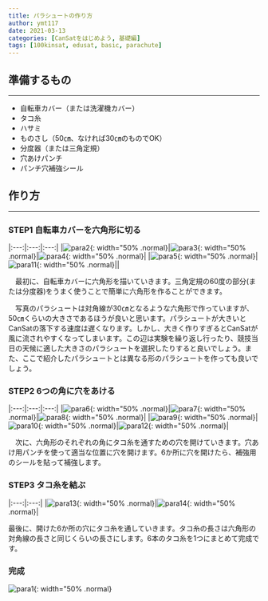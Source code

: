 ```yaml
---
title: パラシュートの作り方
author: ymt117
date: 2021-03-13
categories: [CanSatをはじめよう, 基礎編]
tags: [100kinsat, edusat, basic, parachute]
---
```


## 準備するもの
---

 - 自転車カバー（または洗濯機カバー）
 - タコ糸
 - ハサミ
 - ものさし（50㎝、なければ30㎝のものでOK）
 - 分度器（または三角定規）
 - 穴あけパンチ
 - パンチ穴補強シール

## 作り方
---

### STEP1 自転車カバーを六角形に切る

|:---:|:---:|:---:|
|![para2](/assets/img/post/make-parachute/para2.jpg){: width="50% .normal}|![para3](/assets/img/post/make-parachute/para3.jpg){: width="50% .normal}|![para4](/assets/img/post/make-parachute/para4.jpg){: width="50% .normal}|
|![para5](/assets/img/post/make-parachute/para5.png){: width="50% .normal}|![para11](/assets/img/post/make-parachute/para11.jpg){: width="50% .normal}||

　最初に、自転車カバーに六角形を描いていきます。三角定規の60度の部分(または分度器)をうまく使うことで簡単に六角形を作ることができます。

　写真のパラシュートは対角線が30㎝となるような六角形で作っていますが、50㎝くらいの大きさであるほうが良いと思います。パラシュートが大きいとCanSatの落下する速度は遅くなります。しかし、大きく作りすぎるとCanSatが風に流されやすくなってしまいます。この辺は実験を繰り返し行ったり、競技当日の天候に適した大きさのパラシュートを選択したりすると良いでしょう。また、ここで紹介したパラシュートとは異なる形のパラシュートを作っても良いでしょう。

### STEP2 6つの角に穴をあける

|:---:|:---:|:---:|
|![para6](/assets/img/post/make-parachute/para6.jpg){: width="50% .normal}|![para7](/assets/img/post/make-parachute/para7.jpg){: width="50% .normal}|![para8](/assets/img/post/make-parachute/para8.jpg){: width="50% .normal}|
|![para9](/assets/img/post/make-parachute/para9.jpg){: width="50% .normal}|![para10](/assets/img/post/make-parachute/para10.jpg){: width="50% .normal}|![para12](/assets/img/post/make-parachute/para12.jpg){: width="50% .normal}|

　次に、六角形のそれぞれの角にタコ糸を通すための穴を開けていきます。穴あけ用パンチを使って適当な位置に穴を開けます。6か所に穴を開けたら、補強用のシールを貼って補強します。

### STEP3 タコ糸を結ぶ

|:---:|:---:|
|![para13](/assets/img/post/make-parachute/para13.jpg){: width="50% .normal}|![para14](/assets/img/post/make-parachute/para14.jpg){: width="50% .normal}|

最後に、開けた6か所の穴にタコ糸を通していきます。タコ糸の長さは六角形の対角線の長さと同じくらいの長さにします。6本のタコ糸を1つにまとめて完成です。

### 完成

![para1](/assets/img/post/make-parachute/para1.jpg){: width="50% .normal}